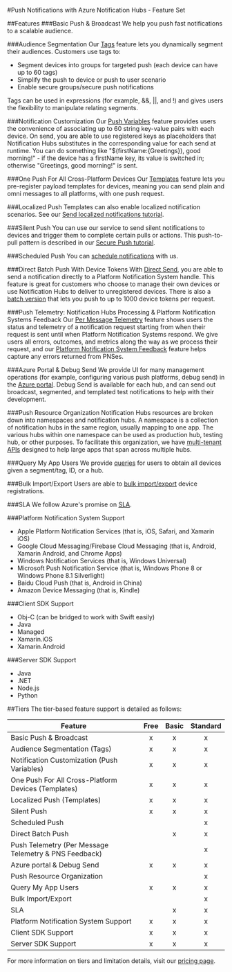 <properties
    pageTitle="Azure Notification Hubs - Feature Guide"
    description="Description of a complete list of Notification Hubs features"
    services="notification-hubs"
    documentationCenter="mobile"
    authors="ysxu"
    manager="yochayk"
    keywords="push notification, push notifications, azure, notification hubs"
    editor="" />

<tags
    ms.service="notification-hubs"
    ms.workload="mobile"
    ms.tgt_pltfrm="mobile-multiple"
    ms.devlang="multiple"
    ms.topic="article"
    ms.date="09/02/2016"
    ms.author="yuaxu" />

#Push Notifications with Azure Notification Hubs - Feature Set

##Features
###Basic Push & Broadcast
We help you push fast notifications to a scalable audience.

###Audience Segmentation
Our [Tags] feature lets you dynamically segment their audiences. Customers use tags to:
* Segment devices into groups for targeted push (each device can have up to 60 tags)
* Simplify the push to device or push to user scenario
* Enable secure groups/secure push notifications

Tags can be used in expressions (for example, &&, ||, and !) and gives users the flexibility to manipulate relating segments.

###Notification Customization
Our [Push Variables] feature provides users the convenience of associating up to 60 string key-value pairs with each device. On send, you are able to use registered keys as placeholders that Notification Hubs substitutes in the corresponding value for each send at runtime. You can do something like "$(firstName:{Greetings}), good morning!" - if the device has a firstName key, its value is switched in; otherwise "Greetings, good morning!" is sent.

###One Push For All Cross-Platform Devices
Our [Templates] feature lets you pre-register payload templates for devices, meaning you can send plain and omni messages to all platforms, with one push request.

###Localized Push
Templates can also enable localized notification scenarios. See our [Send localized notifications tutorial].

###Silent Push
You can use our service to send silent notifications to devices and trigger them to complete certain pulls or actions. This push-to-pull pattern is described in our [Secure Push tutorial].

###Scheduled Push
You can [schedule notifications] with us. 

###Direct Batch Push With Device Tokens
With [Direct Send], you are able to send a notification directly to a Platform Notification System handle. This feature is great for customers who choose to manage their own devices or use Notification Hubs to deliver to unregistered devices.
There is also a [batch version] that lets you push to up to 1000 device tokens per request.

###Push Telemetry: Notification Hubs Processing & Platform Notification Systems Feedback
Our [Per Message Telemetry] feature shows users the status and telemetry of a notification request starting from when their request is sent until when Platform Notification Systems respond. We give users all errors, outcomes, and metrics along the way as we process their request, and our [Platform Notification System Feedback] feature helps capture any errors returned from PNSes.

###Azure Portal & Debug Send
We provide UI for many management operations (for example, configuring various push platforms, debug send) in the [Azure portal].
Debug Send is available for each hub, and can send out broadcast, segmented, and templated test notifications to help with their development.

###Push Resource Organization
Notification Hubs resources are broken down into namespaces and notification hubs. A namespace is a collection of notification hubs in the same region, usually mapping to one app. The various hubs within one namespace can be used as production hub, testing hub, or other purposes. To facilitate this organization, we have [multi-tenant APIs] designed to help large apps that span across multiple hubs.

###Query My App Users
We provide [queries] for users to obtain all devices given a segment/tag, ID, or a hub.

###Bulk Import/Export
Users are able to [bulk import/export] device registrations.

###SLA
We follow Azure's promise on [SLA].

###Platform Notification System Support
* Apple Platform Notification Services (that is, iOS, Safari, and Xamarin iOS)
* Google Cloud Messaging/Firebase Cloud Messaging (that is, Android, Xamarin Android, and Chrome Apps)
* Windows Notification Services (that is, Windows Universal)
* Microsoft Push Notification Service (that is, Windows Phone 8 or Windows Phone 8.1 Silverlight)
* Baidu Cloud Push (that is, Android in China)
* Amazon Device Messaging (that is, Kindle)

###Client SDK Support
* Obj-C (can be bridged to work with Swift easily)
* Java
* Managed
* Xamarin.iOS
* Xamarin.Android

###Server SDK Support
* Java
* .NET
* Node.js
* Python

##Tiers
The tier-based feature support is detailed as follows:

| Feature                                               | Free | Basic | Standard |
|-------------------------------------------------------|:----:|:-----:|:--------:|
| Basic Push & Broadcast                                |   x  |   x   |     x    |
| Audience Segmentation (Tags)                          |   x  |   x   |     x    |
| Notification Customization (Push Variables)           |   x  |   x   |     x    |
| One Push For All Cross-Platform Devices (Templates)   |   x  |   x   |     x    |
| Localized Push (Templates)                            |   x  |   x   |     x    |
| Silent Push                                           |   x  |   x   |     x    |
| Scheduled Push                                        |      |       |     x    |
| Direct Batch Push                                     |      |   x   |     x    |
| Push Telemetry (Per Message Telemetry & PNS Feedback) |      |       |     x    |
| Azure portal & Debug Send                             |   x  |   x   |     x    |
| Push Resource Organization                            |      |       |     x    |
| Query My App Users                                    |   x  |   x   |     x    |
| Bulk Import/Export                                    |      |       |     x    |
| SLA                                                   |      |   x   |     x    |
| Platform Notification System Support                  |   x  |   x   |     x    |
| Client SDK Support                                    |   x  |   x   |     x    |
| Server SDK Support                                    |   x  |   x   |     x    |

For more information on tiers and limitation details, visit our [pricing page].

[Installation model]: https://azure.microsoft.com/en-us/blog/updates-from-notification-hubs-independent-nuget-installation-model-pmt-and-more/
[two push models]: https://azure.microsoft.com/en-us/documentation/articles/notification-hubs-push-notification-registration-management/
[Tags]: https://azure.microsoft.com/en-us/documentation/articles/notification-hubs-tags-segment-push-message/
[Templates]: https://azure.microsoft.com/en-us/documentation/articles/notification-hubs-templates-cross-platform-push-messages/
[Push Variables]: https://azure.microsoft.com/en-us/blog/updates-from-notification-hubs-independent-nuget-installation-model-pmt-and-more/
[Send localized notifications tutorial]: https://azure.microsoft.com/en-us/documentation/articles/notification-hubs-windows-store-dotnet-xplat-localized-wns-push-notification/
[Secure Push tutorial]: https://azure.microsoft.com/en-us/documentation/articles/notification-hubs-aspnet-backend-windows-dotnet-wns-secure-push-notification/
[schedule notifications]: https://azure.microsoft.com/en-us/documentation/articles/notification-hubs-send-push-notifications-scheduled/
[Direct Send]: https://msdn.microsoft.com/en-us/library/azure/mt608572.aspx
[batch version]: https://msdn.microsoft.com/en-us/library/azure/mt734910.aspx
[Per Message Telemetry]: https://msdn.microsoft.com/en-us/library/azure/mt608135.aspx
[Platform Notification System Feedback]: https://azure.microsoft.com/en-us/blog/retrieve-platform-notification-system-error-details-with-azure-notification-hubs/
[multi-tenant APIs]: https://msdn.microsoft.com/en-us/library/azure/mt238294.aspx
[SLA]: https://azure.microsoft.com/en-us/support/legal/sla/notification-hubs/v1_0/
[pricing page]: https://azure.microsoft.com/en-us/pricing/details/notification-hubs/
[queries]: https://msdn.microsoft.com/en-us/library/azure/dn223274.aspx
[bulk import/export]: https://msdn.microsoft.com/library/dn790624.aspx
[Azure portal]: https://portal.azure.com